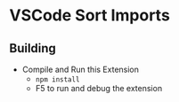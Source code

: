 # VSCode Sort Imports

## Building
- Compile and Run this Extension
  - `npm install`
  - F5 to run and debug the extension
